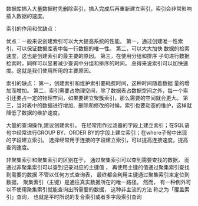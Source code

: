 数据库插入大量数据时先删除索引，插入完成后再重新建立索引，索引会非常影响插入数据的速度。

索引的作用和优缺点：

优点：一般来说创建索引可以大大提高系统的性能。 
第一，通过创建唯一性索引，可以保证数据库表中每一行数据的唯一性。 
第二，可以大大加快 数据的检索速度，这也是创建索引的最主要的原因。 
第三，在使用分组和排序 子句进行数据检索时，同样可以显著减少查询中分组和排序的时间。
总得来说索引可以加快速度。这就是我们使用所用的主要原因。

索引的缺点：
第一，创建索引和维护索引要耗费时间，这种时间随着数据 量的增加而增加。 
第二，索引需要占物理空间，除了数据表占数据空间之外，每一个索引还要占一定的物理空间，如果要建立聚簇索引，那么需要的空间就会更大。 
第三，当对表中的数据进行增加、删除和修改的时候，索引也要动态的维护，这样就降低了数据的维护速度。

大量的查询操作,建议创建索引。
在经常用作过滤器的字段上建立索引；在SQL语句中经常进行GROUP BY、ORDER BY的字段上建立索引；在where子句中出现的字段建立索引。
选择经常用于连接的字段建立索引，可以提高连接速度，提高查询速度。

非聚集索引和聚集索引的区别在于， 通过聚集索引可以查到需要查找的数据， 而通过非聚集索引可以查到记录对应的主键值 ， 
再使用主键的值通过聚集索引查找到需要的数据
不管以任何方式查询表， 最终都会利用主键通过聚集索引来定位到数据， 聚集索引（主键）是通往真实数据所在的唯一路径。
然而， 有一种例外可以不使用聚集索引就能查询出所需要的数据， 这种非主流的方法 称之为「覆盖索引」查询， 
也就是平时所说的复合索引或者多字段索引查询
